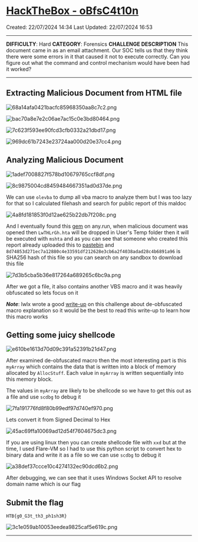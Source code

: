 # [HackTheBox - oBfsC4t10n](https://app.hackthebox.com/challenges/oBfsC4t10n)
Created: 22/07/2024 14:34
Last Updated: 22/07/2024 16:53
***
**DIFFICULTY**: Hard
**CATEGORY**: Forensics
**CHALLENGE DESCRIPTION** 
This document came in as an email attachment. Our SOC tells us that they think there were some errors in it that caused it not to execute correctly. Can you figure out what the command and control mechanism would have been had it worked?
***
## Extracting Malicious Document from HTML file
![68a14afa0421bacfc85968350aa8c7c2.png](../../../../_resources/68a14afa0421bacfc85968350aa8c7c2.png)

![bac70a8e7e2c06ae7ac15c0e3bd80464.png](../../../../_resources/bac70a8e7e2c06ae7ac15c0e3bd80464.png)

![7c623f593ee90fcd3cfb0332a21dbd17.png](../../../../_resources/7c623f593ee90fcd3cfb0332a21dbd17.png)

![969dc61b7243e23724aa000d20e37cc4.png](../../../../_resources/969dc61b7243e23724aa000d20e37cc4.png)

## Analyzing Malicious Document

![1adef7008827f578bd10679765ccf8df.png](../../../../_resources/1adef7008827f578bd10679765ccf8df.png)

![8c9875004cd8459484667351ad0d37de.png](../../../../_resources/8c9875004cd8459484667351ad0d37de.png)

We can use `olevba` to dump all vba macro to analyze them but I was too lazy for that so I calculated filehash and search for public report of this maldoc

![4a8fd181853f0d12ae625b22db7f208c.png](../../../../_resources/4a8fd181853f0d12ae625b22db7f208c.png)

And I eventually found this [gem](https://app.any.run/tasks/9f0785c8-a6d6-4e02-9aab-cc6d028c92ab/) on any.run, when malicious document was opened then `LwTHLrGh.hta` will be dropped in User's Temp folder then it will be executed with `mshta` and as you can see that someone who created this report already uploaded this to [pastebin](https://pastebin.com/CVQTE8KN) and `8d74853d271ec7a12880c4e33591df212628e3cb6a2f4038adad28c4b6891a96` is SHA256 hash of this file so you can search on any sandbox to download this file

![7d3b5cba5b36e817264a689265c6bc9a.png](../../../../_resources/7d3b5cba5b36e817264a689265c6bc9a.png)

After we got a file, it also contains another VBS macro and it was heavily obfuscated so lets focus on it

***Note***: lwlx wrote a good [write-up](https://dev.lwlx.xyz/blog/htb-obfsc4t10n-challenge-writeup/) on this challenge about de-obfuscated macro explanation so it would be the best to read this write-up to learn how this macro works

## Getting some juicy shellcode

![e610be1613d70d09c391a52391b21d47.png](../../../../_resources/e610be1613d70d09c391a52391b21d47.png)

After examined de-obfuscated macro then the most interesting part is this `myArray` which contains the data that is written into a block of memory allocated by `AllocStuff`. Each value in `myArray` is written sequentially into this memory block. 

The values in `myArray` are likely to be shellcode so we have to get this out as a file and use `scdbg` to debug it

![7fa191776fd8f80b99edf97d740ef970.png](../../../../_resources/7fa191776fd8f80b99edf97d740ef970.png)

Lets convert it from Signed Decimal to Hex 

![45ac69ffa10069ad12d54f7604675dc3.png](../../../../_resources/45ac69ffa10069ad12d54f7604675dc3.png)

If you are using linux then you can create shellcode file with `xxd` but at the time, I used Flare-VM so I had to use this python script to convert hex to binary data and write it as a file so we can use `scdbg` to debug it

![a38def37ccce10c4274132ec90dcd6b2.png](../../../../_resources/a38def37ccce10c4274132ec90dcd6b2.png)

After debugging, we can see that it uses Windows Socket API to resolve domain name which is our flag

## Submit the flag
```
HTB{g0_G3t_th3_ph1sh3R}
```

![3c1e059ab10053eedea9825caf5e619c.png](../../../../_resources/3c1e059ab10053eedea9825caf5e619c.png)
***

